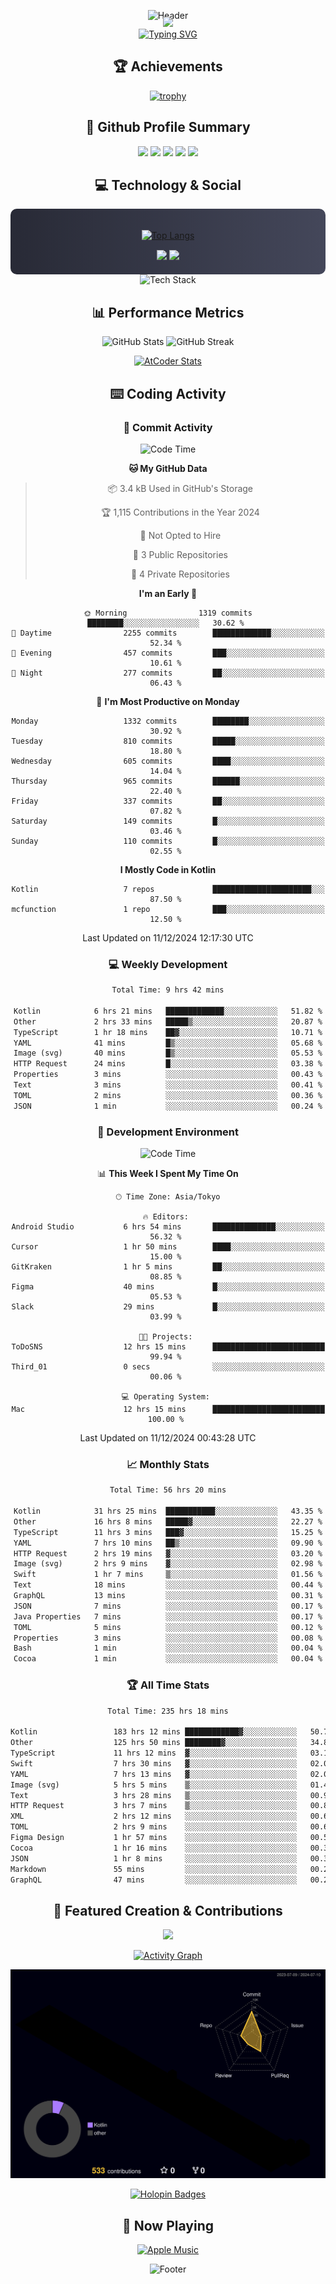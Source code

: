 <div align="center">
  
![Header](https://capsule-render.vercel.app/api?type=waving&color=gradient&customColorList=12&height=300&section=header&text=Welcome%20to%20Batapii's%20Universe&fontSize=50&animation=fadeIn&fontAlignY=40&desc=Android%20Developer%20|%20Kotlin%20LOVE%20)

<div style="margin-top: -20px;">
  <img src="https://readme-typing-svg.herokuapp.com/?lines=Crafting+Android+Experiences;Building+Tomorrow's+Apps+Today;Always+Learning,+Always+Growing&font=Fira%20Code&center=true&width=440&height=45&color=f75c7e&vCenter=true&size=22&pause=1000">
</div>

<a href="https://git.io/typing-svg">
  <img src="https://readme-typing-svg.demolab.com?font=Fira+Code&weight=600&size=28&duration=4000&pause=1000&center=true&vCenter=true&width=800&lines=Hey+there!+I'm+Batapii+%F0%9F%91%8B;Android+Developer+from+Japan+%F0%9F%87%AF%F0%9F%87%B5" alt="Typing SVG" />
</a>

## 🏆 Achievements

[![trophy](https://github-profile-trophy.vercel.app/?username=batapii&theme=onestar&no-frame=true&no-bg=true&column=8&rank=SECRET,SSS,SS,S,AAA,AA,A,B,C,?&margin-w=10&margin-h=10)](https://github.com/ryo-ma/github-profile-trophy)

## 🎯 Github Profile Summary

<div align="center">
  <img src="http://github-profile-summary-cards.vercel.app/api/cards/profile-details?username=batapii&theme=radical" />
  <img src="http://github-profile-summary-cards.vercel.app/api/cards/repos-per-language?username=batapii&theme=radical" />
  <img src="http://github-profile-summary-cards.vercel.app/api/cards/most-commit-language?username=batapii&theme=radical" />
  <img src="http://github-profile-summary-cards.vercel.app/api/cards/stats?username=batapii&theme=radical" />
  <img src="http://github-profile-summary-cards.vercel.app/api/cards/productive-time?username=batapii&theme=radical" />
</div>

## 💻 Technology & Social

<div align="center" style="background: linear-gradient(to right, #282A36, #44475A); padding: 20px; border-radius: 10px;">

[![Top Langs](https://github-readme-stats.vercel.app/api/top-langs/?username=batapii
)](https://github.com/anuraghazra/github-readme-stats)

<div style="margin-top: 15px">
<a href="https://github.com/batapii"><img src="https://img.shields.io/github/followers/batapii?style=for-the-badge&logo=github&label=Follow&color=ff6e96&labelColor=282A36"/></a>
<a href="https://twitter.com/batapii3939"><img src="https://img.shields.io/twitter/follow/batapii?style=for-the-badge&logo=twitter&color=1DA1F2&labelColor=282A36&label= Twitter"/></a>
</div>

</div>

<div align="center">
<img src="https://github-readme-tech-stack.vercel.app/api/cards?title=Tech+Stack&align=center&titleAlign=center&fontSize=20&lineHeight=10&lineCount=4&theme=github_dark&width=800&bg=%230D1117&badge=%23161B22&border=%2321262D&titleColor=%2358A6FF&line1=kotlin%2Ckotlin%2C0095D5%3Bandroid%2Candroid%2C00ff00%3Bjetpackcompose%2Cjetpack%2C4285F4%3B&line2=swift%2Cswift%2CFA7343%3Bfirebase%2Cfirebase%2CFFCA28%3Bgithub%2Cgithub%2C181717%3B&line3=typescript%2Ctypescript%2C3178C6%3Bgraphql%2Cgraphql%2CE10098%3Bsupabase%2Csupabase%2C3FCF8E%3B&line4=gradle%2Cgradle%2C02303A%3Bgitkraken%2Cgitkraken%2C179287%3Bpostman%2Cpostman%2CFF6C37%3B" alt="Tech Stack" />
</div>



## 📊 Performance Metrics

<div align="center">

![GitHub Stats](https://github-readme-stats.vercel.app/api?username=batapii&show_icons=true&theme=radical&hide_border=true&bg_color=0D1117)
![GitHub Streak](https://github-readme-streak-stats.herokuapp.com/?user=batapii&theme=radical&hide_border=true&background=0D1117)

[![AtCoder Stats](https://atcoder-readme-stats.vercel.app/stats/batapii3939?theme=dark&show_history=5&width=495)](https://github.com/iwbc-mzk/atcoder-readme-stats)

</div>

## ⌨️ Coding Activity

### 🌟 Commit Activity
<!--START_SECTION:commit-stats-->
![Code Time](http://img.shields.io/badge/Code%20Time-368%20hrs-blue)

**🐱 My GitHub Data** 

> 📦 3.4 kB Used in GitHub's Storage 
 > 
> 🏆 1,115 Contributions in the Year 2024
 > 
> 🚫 Not Opted to Hire
 > 
> 📜 3 Public Repositories 
 > 
> 🔑 4 Private Repositories 
 > 
**I'm an Early 🐤** 

```text
🌞 Morning                1319 commits        ████████░░░░░░░░░░░░░░░░░   30.62 % 
🌆 Daytime                2255 commits        █████████████░░░░░░░░░░░░   52.34 % 
🌃 Evening                457 commits         ███░░░░░░░░░░░░░░░░░░░░░░   10.61 % 
🌙 Night                  277 commits         ██░░░░░░░░░░░░░░░░░░░░░░░   06.43 % 
```
📅 **I'm Most Productive on Monday** 

```text
Monday                   1332 commits        ████████░░░░░░░░░░░░░░░░░   30.92 % 
Tuesday                  810 commits         █████░░░░░░░░░░░░░░░░░░░░   18.80 % 
Wednesday                605 commits         ████░░░░░░░░░░░░░░░░░░░░░   14.04 % 
Thursday                 965 commits         ██████░░░░░░░░░░░░░░░░░░░   22.40 % 
Friday                   337 commits         ██░░░░░░░░░░░░░░░░░░░░░░░   07.82 % 
Saturday                 149 commits         █░░░░░░░░░░░░░░░░░░░░░░░░   03.46 % 
Sunday                   110 commits         █░░░░░░░░░░░░░░░░░░░░░░░░   02.55 % 
```


**I Mostly Code in Kotlin** 

```text
Kotlin                   7 repos             ██████████████████████░░░   87.50 % 
mcfunction               1 repo              ███░░░░░░░░░░░░░░░░░░░░░░   12.50 % 
```




 Last Updated on 11/12/2024 12:17:30 UTC
<!--END_SECTION:commit-stats-->

### 💻 Weekly Development
<!--START_SECTION:wakatime-->

```txt
Total Time: 9 hrs 42 mins

Kotlin            6 hrs 21 mins   █████████████░░░░░░░░░░░░   51.82 %
Other             2 hrs 33 mins   █████▒░░░░░░░░░░░░░░░░░░░   20.87 %
TypeScript        1 hr 18 mins    ██▓░░░░░░░░░░░░░░░░░░░░░░   10.71 %
YAML              41 mins         █▒░░░░░░░░░░░░░░░░░░░░░░░   05.68 %
Image (svg)       40 mins         █▒░░░░░░░░░░░░░░░░░░░░░░░   05.53 %
HTTP Request      24 mins         █░░░░░░░░░░░░░░░░░░░░░░░░   03.38 %
Properties        3 mins          ░░░░░░░░░░░░░░░░░░░░░░░░░   00.43 %
Text              3 mins          ░░░░░░░░░░░░░░░░░░░░░░░░░   00.41 %
TOML              2 mins          ░░░░░░░░░░░░░░░░░░░░░░░░░   00.36 %
JSON              1 min           ░░░░░░░░░░░░░░░░░░░░░░░░░   00.24 %
```

<!--END_SECTION:wakatime-->

### 🔨 Development Environment
<!--START_SECTION:dev-stats-->
![Code Time](http://img.shields.io/badge/Code%20Time-361%20hrs%2051%20mins-blue)

📊 **This Week I Spent My Time On** 

```text
🕑︎ Time Zone: Asia/Tokyo

🔥 Editors: 
Android Studio           6 hrs 54 mins       ██████████████░░░░░░░░░░░   56.32 % 
Cursor                   1 hr 50 mins        ████░░░░░░░░░░░░░░░░░░░░░   15.00 % 
GitKraken                1 hr 5 mins         ██░░░░░░░░░░░░░░░░░░░░░░░   08.85 % 
Figma                    40 mins             █░░░░░░░░░░░░░░░░░░░░░░░░   05.53 % 
Slack                    29 mins             █░░░░░░░░░░░░░░░░░░░░░░░░   03.99 % 

🐱‍💻 Projects: 
ToDoSNS                  12 hrs 15 mins      █████████████████████████   99.94 % 
Third_01                 0 secs              ░░░░░░░░░░░░░░░░░░░░░░░░░   00.06 % 

💻 Operating System: 
Mac                      12 hrs 15 mins      █████████████████████████   100.00 % 
```


 Last Updated on 11/12/2024 00:43:28 UTC
<!--END_SECTION:dev-stats-->

### 📈 Monthly Stats
<!--START_SECTION:wakamonth-->

```txt
Total Time: 56 hrs 20 mins

Kotlin            31 hrs 25 mins  ███████████░░░░░░░░░░░░░░   43.35 %
Other             16 hrs 8 mins   █████▓░░░░░░░░░░░░░░░░░░░   22.27 %
TypeScript        11 hrs 3 mins   ███▓░░░░░░░░░░░░░░░░░░░░░   15.25 %
YAML              7 hrs 10 mins   ██▒░░░░░░░░░░░░░░░░░░░░░░   09.90 %
HTTP Request      2 hrs 19 mins   ▓░░░░░░░░░░░░░░░░░░░░░░░░   03.20 %
Image (svg)       2 hrs 9 mins    ▓░░░░░░░░░░░░░░░░░░░░░░░░   02.98 %
Swift             1 hr 7 mins     ▒░░░░░░░░░░░░░░░░░░░░░░░░   01.56 %
Text              18 mins         ░░░░░░░░░░░░░░░░░░░░░░░░░   00.44 %
GraphQL           13 mins         ░░░░░░░░░░░░░░░░░░░░░░░░░   00.31 %
JSON              7 mins          ░░░░░░░░░░░░░░░░░░░░░░░░░   00.17 %
Java Properties   7 mins          ░░░░░░░░░░░░░░░░░░░░░░░░░   00.17 %
TOML              5 mins          ░░░░░░░░░░░░░░░░░░░░░░░░░   00.12 %
Properties        3 mins          ░░░░░░░░░░░░░░░░░░░░░░░░░   00.08 %
Bash              1 min           ░░░░░░░░░░░░░░░░░░░░░░░░░   00.04 %
Cocoa             1 min           ░░░░░░░░░░░░░░░░░░░░░░░░░   00.04 %
```

<!--END_SECTION:wakamonth-->

### 🏆 All Time Stats
<!--START_SECTION:wakaalltime-->

```txt
Total Time: 235 hrs 18 mins

Kotlin                 183 hrs 12 mins ████████████▓░░░░░░░░░░░░   50.73 %
Other                  125 hrs 50 mins ████████▓░░░░░░░░░░░░░░░░   34.84 %
TypeScript             11 hrs 12 mins  ▓░░░░░░░░░░░░░░░░░░░░░░░░   03.11 %
Swift                  7 hrs 30 mins   ▓░░░░░░░░░░░░░░░░░░░░░░░░   02.08 %
YAML                   7 hrs 13 mins   ▓░░░░░░░░░░░░░░░░░░░░░░░░   02.00 %
Image (svg)            5 hrs 5 mins    ▒░░░░░░░░░░░░░░░░░░░░░░░░   01.41 %
Text                   3 hrs 28 mins   ▒░░░░░░░░░░░░░░░░░░░░░░░░   00.96 %
HTTP Request           3 hrs 7 mins    ▒░░░░░░░░░░░░░░░░░░░░░░░░   00.87 %
XML                    2 hrs 12 mins   ░░░░░░░░░░░░░░░░░░░░░░░░░   00.61 %
TOML                   2 hrs 9 mins    ░░░░░░░░░░░░░░░░░░░░░░░░░   00.60 %
Figma Design           1 hr 57 mins    ░░░░░░░░░░░░░░░░░░░░░░░░░   00.54 %
Cocoa                  1 hr 16 mins    ░░░░░░░░░░░░░░░░░░░░░░░░░   00.35 %
JSON                   1 hr 8 mins     ░░░░░░░░░░░░░░░░░░░░░░░░░   00.32 %
Markdown               55 mins         ░░░░░░░░░░░░░░░░░░░░░░░░░   00.26 %
GraphQL                47 mins         ░░░░░░░░░░░░░░░░░░░░░░░░░   00.22 %
```

<!--END_SECTION:wakaalltime-->


## 🌟 Featured Creation & Contributions

<div align="center">
  <a href="https://github.com/batapii/ToDoSNS">
    <img src="https://github-readme-stats.vercel.app/api/pin/?username=batapii&repo=ToDoSNS&theme=radical&hide_border=true&bg_color=0D1117" />
  </a>

[![Activity Graph](https://github-readme-activity-graph.vercel.app/graph?username=batapii&custom_title=Contribution%20Graph&hide_border=true&theme=radical&bg_color=0D1117)](https://github.com/ashutosh00710/github-readme-activity-graph)

![3D Contrib](./profile-3d-contrib/profile-night-rainbow.svg)

[![Holopin Badges](https://holopin.me/batapii)](https://holopin.io/@batapii)

</div>

## 🎵 Now Playing

<div align="center">
  
[![Apple Music](https://music-profile.rayriffy.com/theme/dark.svg?uid=001005.6598667d2ffd4a10a4f429edd0ba24c4.1156)](https://github.com/rayriffy/apple-music-github-profile)

</div>

![Footer](https://capsule-render.vercel.app/api?type=waving&color=gradient&customColorList=12&height=100&section=footer)

</div>
